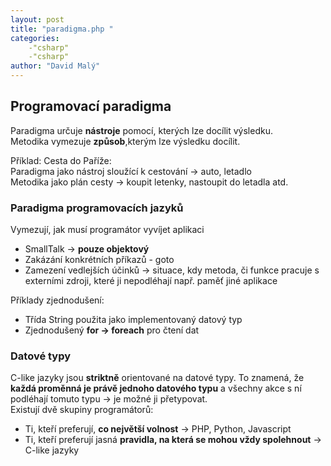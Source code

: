 ```yaml
---
layout: post
title: "paradigma.php "
categories:
    -"csharp"
    -"csharp"
author: "David Malý"
--- 
```



## Programovací paradigma 


Paradigma určuje **nástroje** pomocí, kterých lze docílit výsledku.
<br>Metodika vymezuje **způsob**,kterým lze výsledku docílit.



Příklad: Cesta do Paříže:
<br>Paradigma jako nástroj sloužící k cestování -> auto, letadlo
<br>Metodika jako plán cesty -> koupit letenky, nastoupit do letadla atd.


### Paradigma programovacích jazyků


Vymezují, jak musí programátor vyvíjet aplikaci


- SmallTalk -> **pouze objektový**
- Zakázání konkrétních příkazů - goto
- Zamezení vedlejších účinků -> situace, kdy metoda, či funkce pracuje s externími zdroji, které ji nepodléhají např. paměť jiné aplikace



Příklady zjednodušení:


- Třída String použita jako implementovaný datový typ
- Zjednodušený **for -> foreach** pro čtení dat


### Datové typy


C-like jazyky jsou **striktně** orientované na datové typy. To znamená, že **každá proměnná je právě jednoho datového typu** a všechny akce s ní podléhají tomuto typu -> je možné ji přetypovat.
<br>Existují dvě skupiny programátorů:


- Ti, kteří preferují, **co největší volnost** -> PHP, Python, Javascript
- Ti, kteří preferují jasná **pravidla, na která se mohou vždy spolehnout** -> C-like jazyky

